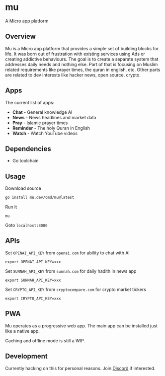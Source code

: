 # mu

A Micro app platform

## Overview

Mu is a Micro app platform that provides a simple set of building blocks for life. It was born out of frustration with existing services using Ads or creating addictive behaviours. The goal is to create a separate system that addresses daily needs and nothing else. Part of that 
is focusing on Muslim related requirements like prayer times, the quran in english, etc. Other parts are related to dev interests like 
hacker news, open source, crypto.

## Apps

The current list of apps:

- **Chat** - General knowledge AI
- **News** - News headlines and market data
- **Pray** - Islamic prayer times
- **Reminder** - The holy Quran in English
- **Watch** - Watch YouTube videos
  
## Dependencies

- Go toolchain

## Usage

Download source

```bash
go install mu.dev/cmd/mu@latest
```

Run it

```
mu
```

Goto `localhost:8080`
## APIs

Set `OPENAI_API_KEY` from `openai.com` for ability to chat with AI

```
export OPENAI_API_KEY=xxx
```

Set `SUNNAH_API_KEY` from `sunnah.com` for daily hadith in news app

```
export SUNNAH_API_KEY=xxx
```

Set `CRYPTO_API_KEY` from `cryptocompare.com` for crypto market tickers

```
export CRYPTO_API_KEY=xxx
```

## PWA

Mu operates as a progressive web app. The main app can be installed just like a native app. 

Caching and offline mode is still a WIP.

## Development

Currently hacking on this for personal reasons. Join [Discord](https://mu.xyz/discord) if interested.
